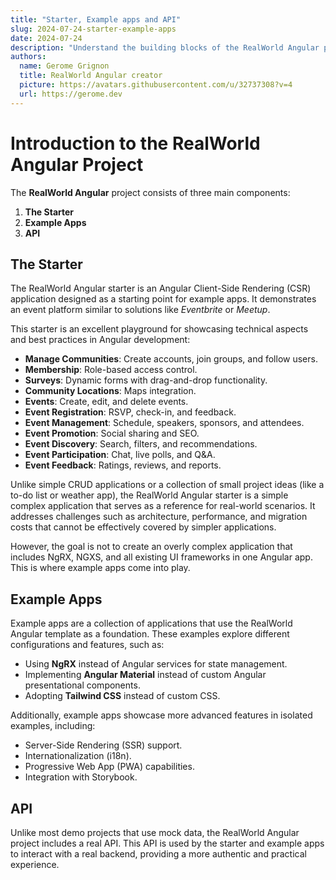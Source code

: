 ```yaml
---
title: "Starter, Example apps and API"
slug: 2024-07-24-starter-example-apps
date: 2024-07-24
description: "Understand the building blocks of the RealWorld Angular project: the starter, example apps and the API."
authors:
  name: Gerome Grignon
  title: RealWorld Angular creator
  picture: https://avatars.githubusercontent.com/u/32737308?v=4
  url: https://gerome.dev
---
```


# Introduction to the RealWorld Angular Project

The **RealWorld Angular** project consists of three main components:

1. **The Starter**
2. **Example Apps**
3. **API**

## The Starter

The RealWorld Angular starter is an Angular Client-Side Rendering (CSR) application designed as a starting point for example apps. It demonstrates an event platform similar to solutions like *Eventbrite* or *Meetup*.

This starter is an excellent playground for showcasing technical aspects and best practices in Angular development:

- **Manage Communities**: Create accounts, join groups, and follow users.
- **Membership**: Role-based access control.
- **Surveys**: Dynamic forms with drag-and-drop functionality.
- **Community Locations**: Maps integration.
- **Events**: Create, edit, and delete events.
- **Event Registration**: RSVP, check-in, and feedback.
- **Event Management**: Schedule, speakers, sponsors, and attendees.
- **Event Promotion**: Social sharing and SEO.
- **Event Discovery**: Search, filters, and recommendations.
- **Event Participation**: Chat, live polls, and Q&A.
- **Event Feedback**: Ratings, reviews, and reports.

Unlike simple CRUD applications or a collection of small project ideas (like a to-do list or weather app), the RealWorld Angular starter is a simple complex application that serves as a reference for real-world scenarios. It addresses challenges such as architecture, performance, and migration costs that cannot be effectively covered by simpler applications.

However, the goal is not to create an overly complex application that includes NgRX, NGXS, and all existing UI frameworks in one Angular app. This is where example apps come into play.

## Example Apps

Example apps are a collection of applications that use the RealWorld Angular template as a foundation. These examples explore different configurations and features, such as:

- Using **NgRX** instead of Angular services for state management.
- Implementing **Angular Material** instead of custom Angular presentational components.
- Adopting **Tailwind CSS** instead of custom CSS.

Additionally, example apps showcase more advanced features in isolated examples, including:

- Server-Side Rendering (SSR) support.
- Internationalization (i18n).
- Progressive Web App (PWA) capabilities.
- Integration with Storybook.

## API

Unlike most demo projects that use mock data, the RealWorld Angular project includes a real API. This API is used by the starter and example apps to interact with a real backend, providing a more authentic and practical experience.
